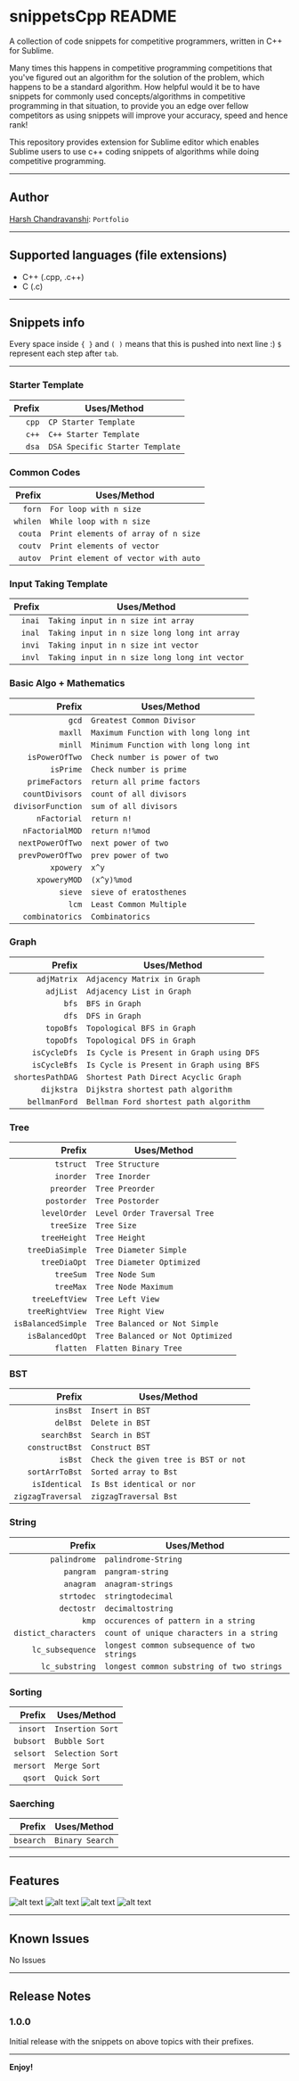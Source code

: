 # snippetsCpp README

A collection of code snippets for competitive programmers, written in C++ for Sublime.

Many times this happens in competitive programming competitions that you've figured out an algorithm for the solution of the problem, which happens to be a standard algorithm. How helpful would it be to have snippets for commonly used concepts/algorithms in competitive programming in that situation, to provide you an edge over fellow competitors as using snippets will improve your accuracy, speed and hence rank!

This repository provides extension for Sublime editor which enables Sublime users to use c++ coding snippets of algorithms while doing competitive programming.

---

## Author

[Harsh Chandravanshi](https://harshchandravanshi.me): `Portfolio`

---

## Supported languages (file extensions)

- C++ (.cpp, .c++)
- C (.c)

---

## Snippets info

Every space inside `{ }` and `( )` means that this is pushed into next line :)
`$` represent each step after `tab`.

---

### Starter Template

| Prefix | Uses/Method                     |
| -----: | ------------------------------- |
|  `cpp` | `CP Starter Template`           |
|  `c++` | `C++ Starter Template`          |
|  `dsa` | `DSA Specific Starter Template` |

### Common Codes

|   Prefix | Uses/Method                         |
| -------: | ----------------------------------- |
|   `forn` | `For loop with n size`              |
| `whilen` | `While loop with n size`            |
|  `couta` | `Print elements of array of n size` |
|  `coutv` | `Print elements of vector`          |
|  `autov` | `Print element of vector with auto` |

### Input Taking Template

| Prefix | Uses/Method                                   |
| -----: | --------------------------------------------- |
| `inai` | `Taking input in n size int array`            |
| `inal` | `Taking input in n size long long int array`  |
| `invi` | `Taking input in n size int vector`           |
| `invl` | `Taking input in n size long long int vector` |

### Basic Algo + Mathematics

|            Prefix | Uses/Method                           |
| ----------------: | ------------------------------------- |
|             `gcd` | `Greatest Common Divisor`             |
|           `maxll` | `Maximum Function with long long int` |
|           `minll` | `Minimum Function with long long int` |
|    `isPowerOfTwo` | `Check number is power of two`        |
|         `isPrime` | `Check number is prime`               |
|    `primeFactors` | `return all prime factors`            |
|   `countDivisors` | `count of all divisors`               |
| `divisorFunction` | `sum of all divisors`                 |
|      `nFactorial` | `return n!`                           |
|   `nFactorialMOD` | `return n!%mod`                       |
|  `nextPowerOfTwo` | `next power of two`                   |
|  `prevPowerOfTwo` | `prev power of two`                   |
|         `xpowery` | `x^y`                                 |
|      `xpoweryMOD` | `(x^y)%mod`                           |
|           `sieve` | `sieve of eratosthenes`               |
|             `lcm` | `Least Common Multiple`               |
|   `combinatorics` | `Combinatorics`                       |

### Graph

|           Prefix | Uses/Method                              |
| ---------------: | ---------------------------------------- |
|      `adjMatrix` | `Adjacency Matrix in Graph`              |
|        `adjList` | `Adjacency List in Graph`                |
|            `bfs` | `BFS in Graph`                           |
|            `dfs` | `DFS in Graph`                           |
|        `topoBfs` | `Topological BFS in Graph`               |
|        `topoDfs` | `Topological DFS in Graph`               |
|     `isCycleDfs` | `Is Cycle is Present in Graph using DFS` |
|     `isCycleBfs` | `Is Cycle is Present in Graph using BFS` |
| `shortesPathDAG` | `Shortest Path Direct Acyclic Graph`     |
|       `dijkstra` | `Dijkstra shortest path algorithm`       |
|    `bellmanFord` | `Bellman Ford shortest path algorithm`   |

### Tree

|             Prefix | Uses/Method                      |
| -----------------: | -------------------------------- |
|          `tstruct` | `Tree Structure`                 |
|          `inorder` | `Tree Inorder`                   |
|         `preorder` | `Tree Preorder`                  |
|        `postorder` | `Tree Postorder`                 |
|       `levelOrder` | `Level Order Traversal Tree`     |
|         `treeSize` | `Tree Size`                      |
|       `treeHeight` | `Tree Height`                    |
|    `treeDiaSimple` | `Tree Diameter Simple`           |
|       `treeDiaOpt` | `Tree Diameter Optimized`        |
|          `treeSum` | `Tree Node Sum`                  |
|          `treeMax` | `Tree Node Maximum`              |
|     `treeLeftView` | `Tree Left View`                 |
|    `treeRightView` | `Tree Right View`                |
| `isBalancedSimple` | `Tree Balanced or Not Simple`    |
|    `isBalancedOpt` | `Tree Balanced or Not Optimized` |
|          `flatten` | `Flatten Binary Tree`            |

### BST

|            Prefix | Uses/Method                          |
| ----------------: | ------------------------------------ |
|          `insBst` | `Insert in BST`                      |
|          `delBst` | `Delete in BST`                      |
|       `searchBst` | `Search in BST`                      |
|    `constructBst` | `Construct BST`                      |
|           `isBst` | `Check the given tree is BST or not` |
|    `sortArrToBst` | `Sorted array to Bst`                |
|     `isIdentical` | `Is Bst identical or nor`            |
| `zigzagTraversal` | `zigzagTraversal Bst`                |

### String

|               Prefix | Uses/Method                                 |
| -------------------: | ------------------------------------------- |
|         `palindrome` | `palindrome-String`                         |
|            `pangram` | `pangram-string`                            |
|            `anagram` | `anagram-strings`                           |
|           `strtodec` | `stringtodecimal`                           |
|           `dectostr` | `decimaltostring`                           |
|                `kmp` | `occurences of pattern in a string`         |
| `distict_characters` | `count of unique characters in a string`    |
|     `lc_subsequence` | `longest common subsequence of two strings` |
|       `lc_substring` | `longest common substring of two strings`   |

### Sorting

|    Prefix | Uses/Method      |
| --------: | ---------------- |
|  `insort` | `Insertion Sort` |
| `bubsort` | `Bubble Sort`    |
| `selsort` | `Selection Sort` |
| `mersort` | `Merge Sort`     |
|   `qsort` | `Quick Sort`     |

### Saerching

|    Prefix | Uses/Method     |
| --------: | --------------- |
| `bsearch` | `Binary Search` |

---

## Features

![alt text](https://github.com/harsh0620/snippetsCpp-Sublime/blob/main/img/sublime1.png)
![alt text](https://github.com/harsh0620/snippetsCpp-Sublime/blob/main/img/sublime2.png)
![alt text](https://github.com/harsh0620/snippetsCpp-Sublime/blob/main/img/sublime3.png)
![alt text](https://github.com/harsh0620/snippetsCpp-Sublime/blob/main/img/sublime4.png)

---

## Known Issues

No Issues

---

## Release Notes

### 1.0.0

Initial release with the snippets on above topics with their prefixes.

---

**Enjoy!**
